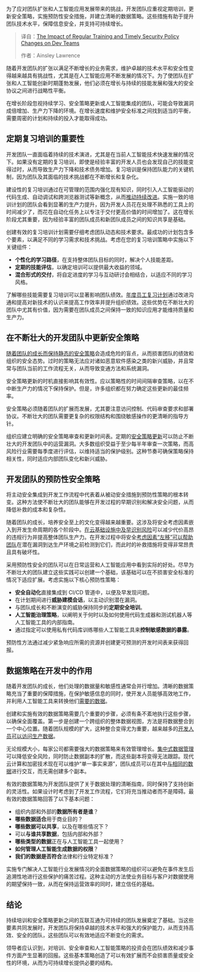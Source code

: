 <!--
title: 定期培训和及时安全策略变更对开发团队的影响
cover: https://cdn.thenewstack.io/media/2025/06/6c1c1594-alexander-nrjwolf-ysznfnexwre-unsplash-scaled.jpg
summary: 为了应对团队扩张和人工智能应用发展带来的挑战，开发团队应重视定期培训，更新安全策略，实施预防性安全措施，并建立清晰的数据策略。这些措施有助于提升团队技术水平，保障信息安全，并支持可持续增长。
-->

为了应对团队扩张和人工智能应用发展带来的挑战，开发团队应重视定期培训，更新安全策略，实施预防性安全措施，并建立清晰的数据策略。这些措施有助于提升团队技术水平，保障信息安全，并支持可持续增长。

> 译自：[The Impact of Regular Training and Timely Security Policy Changes on Dev Teams](https://thenewstack.io/the-impact-of-regular-training-and-timely-security-policy-changes-on-dev-teams/)
> 
> 作者：Ainsley Lawrence

随着开发团队的扩张以满足不断增长的业务需求，维护卓越的技术水平和安全性变得越来越具有挑战性，尤其是在人工智能应用不断发展的情况下。为了使团队在扩张和人工智能创新时期蓬勃发展，他们必须在增长与持续的技能发展和强大的安全协议之间进行战略性平衡。

在增长阶段忽视持续学习、安全策略更新或人工智能集成的团队，可能会导致漏洞成倍增加、生产力下降的环境。在增长速度和维护安全标准之间找到适当的平衡，需要周密的计划和持续的投入才能取得成功。

## 定期复习培训的重要性

开发团队一直面临着持续的技术演进，尤其是在当前人工智能技术快速发展的情况下。如果没有定期的复习培训，即使是经验丰富的开发人员也会发现自己的技能变得过时，从而导致生产力下降和技术债务增加。复习培训是保持团队能力的关键机制，因为团队及其面临的技术挑战都在不断增长和复杂化。

建设性的复习培训通过在可管理的范围内强化现有知识，同时引入人工智能驱动的代码生成、自动调试和跨浏览器测试等新概念，从而[推动持续改进](https://thenewstack.io/developer-productivity-metrics-drive-continuous-improvement/)。实施一致的培训计划的团队会看到显著的生产力提升，因为开发人员花在处理不熟悉的工具上的时间减少了，而花在自动化任务上以专注于交付更高价值的时间增加了。这在增长阶段尤其重要，因为经验丰富的团队成员和新团队成员之间的知识共享是基础。

创建有效的复习培训计划需要仔细考虑团队动态和技术要求。最成功的计划包含多个要素，以满足不同的学习需求和技术挑战。考虑在您的复习培训策略中实施以下关键组件：

*   **个性化的学习路径**，在支持整体团队目标的同时，解决个人技能差距。
*   **定期的技能评估**，以确定培训可以提供最大收益的领域。
*   **混合形式的交付**，将自定进度的学习与互动研讨会相结合，以适应不同的学习风格。

了解哪些技能需要复习培训可以显著影响团队绩效。[年度员工复习计划](https://www.bradyid.com/resources/refresher-training-guide)通过改进沟通和提高对新技术的认识来提高工作效率并提升组织绩效。这些优势在不断壮大的团队中尤其有价值，因为需要在团队成员之间保持一致的知识应用才能维持质量和生产力。

## 在不断壮大的开发团队中更新安全策略

[随着团队的成长而保持静态的安全策略](https://thenewstack.io/level-up-your-software-quality-with-static-code-analysis/)会造成危险的盲点，从而损害团队的绩效和组织的安全态势。过时的策略无法应对诸如恶意软件感染之类的新兴威胁，并且常常与团队当前的工作流程无关，从而导致变通方法和系统漏洞。

安全策略更新的时机直接影响其有效性。应以策略性的时间间隔审查策略，以在不中断生产力的情况下保持保护。但是，许多组织都在努力确定这些更新的最佳频率。

安全策略必须随着团队的扩展而发展，尤其要注意访问控制、代码审查要求和部署协议。不断壮大的团队需要更复杂的权限结构和围绕敏感操作的更清晰的指导方针。

组织应建立明确的安全策略审查和更新时间表。定期的[安全策略更新](https://hanwhavisionamerica.com/blog/how-often-should-you-update-your-organizations-security-policies/)可以防止不断壮大的开发团队中的运营漏洞。大多数组织受益于至少每半年审查一次策略，而高风险行业需要每季度进行评估，以维持适当的保护级别。这种节奏可确保策略保持相关性，同时适应内部团队变化和新兴威胁。

## 开发团队的预防性安全策略

将主动安全集成到开发工作流程中代表着从被动安全措施到预防性策略的根本转变。这种方法使不断壮大的团队能够在开发过程的早期识别和解决安全问题，从而降低补救的成本和复杂性。

随着团队的成长，培养安全至上的文化变得越来越重要。这涉及将安全考虑因素嵌入到开发生命周期的各个阶段中。[在云基础设施中及早识别风险](https://thenewstack.io/how-to-adopt-a-prevention-first-cloud-security-strategy/)可以减少代价高昂的违规行为并提高整体团队生产力。在开发过程中将安全[考虑因素“左移”可以帮助团队](https://thenewstack.io/5-security-tasks-devops-teams-should-consider-when-shifting-left/)在潜在漏洞到达生产环境之前检测到它们，而此时的补救措施将变得非常昂贵且具有破坏性。

采用预防性安全的团队可以在日常运营和人工智能应用中看到实际的好处。尽早为不断壮大的团队建立这些实践可以创建一个基础，该基础可以在不损害安全标准的情况下适应扩展。考虑实施以下核心预防性策略：

*   **安全自动化**直接集成到 CI/CD 管道中，以便及早发现问题。
*   在计划期间进行**威胁建模会话**，以主动识别潜在漏洞。
*   与团队成长和不断演变的威胁保持同步的**定期安全培训**。
*   **人工智能治理策略**，以阐明关于何时以及如何使用代码生成器和测试机器人等人工智能工具的内部指南。
*   通过指定可以使用私有代码库训练哪些人工智能工具来**控制敏感数据的暴露**。

预防性方法通过减少紧急响应所需的资源并创建更可预测的开发时间表来获得回报。

## 数据策略在开发中的作用

随着开发团队的成长，他们处理的数据量和敏感性通常会并行增加。清晰的数据策略充当了重要的保障措施，在保护敏感信息的同时，使开发人员能够高效地工作，并利用人工智能工具来转换他们[需要的数据](https://thenewstack.io/what-are-time-series-databases-and-why-do-you-need-them/)。

创建和实施有效的数据策略需要几个重要的步骤，必须有条不紊地执行这些步骤，以确保全面覆盖。第一步是创建一个跨组织的整体数据视图，方法是将数据整合到一个中心位置。随着团队规模的扩大，这种整合变得尤为重要，越来越多的[开发人员可以访问生产数据](https://thenewstack.io/live-data-is-rapidly-reshaping-product-development-practices/)。

无论规模大小，每家公司都需要强大的数据策略来有效管理增长。[集中式数据管理](https://thenewstack.io/why-every-company-needs-a-data-policy/)可以降低安全风险，同时防止数据副本的扩散，而这些副本将变得无法跟踪。现代云计算和加密技术现在可以维护“单一事实来源”，团队成员可以在其中[与相同的数据](https://thenewstack.io/cloud-native-computing-now-has-its-own-file-system-cubefs/)进行交互，而无需创建多个副本。

有效的数据策略为开发团队提供了关于数据处理的清晰指南，同时保持了支持创新的灵活性。如果设计时考虑到了开发工作流程，它们将充当推动者而不是障碍。最有效的数据策略回答了以下基本问题：

*   组织内部和外部的**数据所有者是谁**？
*   **哪些数据适合**用于商业目的？
*   **哪些数据可以共享**，以及在哪些情况下？
*   可以**与谁共享数据**，包括内部和外部？
*   **哪些类型的数据**正在与人工智能工具一起使用？
*   **如何管理人工智能生成数据的权限**？
*   **我们的数据是否符合**法律和行业特定标准？

实施专门解决人工智能行业发展情况的全面数据策略的组织可以避免在事件发生后追溯性地进行这些保护的痛苦过程。这种主动的方法使业务目标与客户对数据使用的期望保持一致，从而在保持运营效率的同时，建立信任的基础。

## 结论

持续培训和安全策略更新之间的互联互通为可持续的团队发展奠定了基础。当这些要素共同发展时，开发团队将保持卓越的技术水平和强大的保护能力，从而支持高效、安全的团队，这些团队可以有效地适应不断变化的需求。

领导者应认识到，对培训、安全审查和人工智能策略的投资会在团队绩效和减少事件方面产生显著的回报。这些基本策略创造了可以有效扩展而不会损害质量或安全性的环境，从而为可持续增长提供必要的结构。